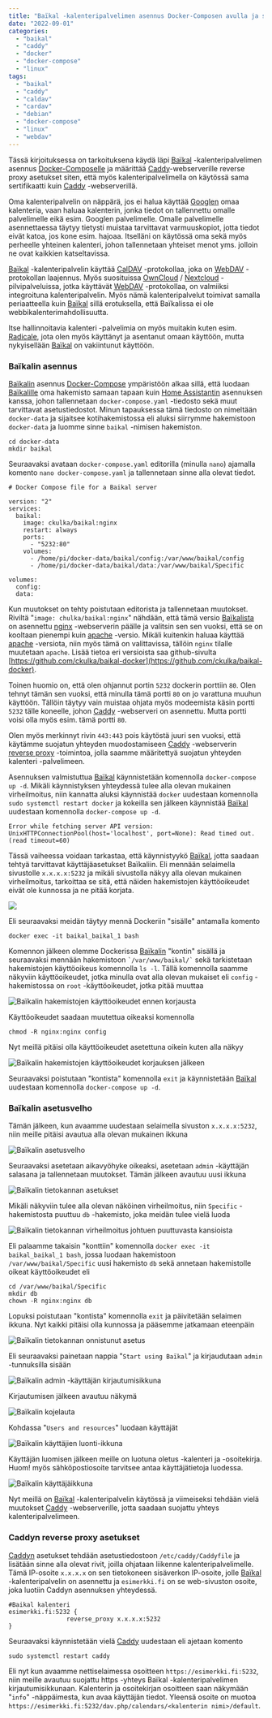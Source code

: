 ```yaml
---
title: "Baïkal -kalenteripalvelimen asennus Docker-Composen avulla ja suojatun yhteyden muodostus Caddyn reverse proxy asetuksilla"
date: "2022-09-01"
categories: 
  - "baikal"
  - "caddy"
  - "docker"
  - "docker-compose"
  - "linux"
tags: 
  - "baikal"
  - "caddy"
  - "caldav"
  - "cardav"
  - "debian"
  - "docker-compose"
  - "linux"
  - "webdav"
---
```


Tässä kirjoituksessa on tarkoituksena käydä läpi [Baïkal](https://sabre.io/baikal/) -kalenteripalvelimen asennus [Docker-Composelle](https://docs.docker.com/compose/) ja määrittää [Caddy](https://caddyserver.com/)\-webserverille reverse proxy asetukset siten, että myös kalenteripalvelimella on käytössä sama sertifikaatti kuin [Caddy](https://caddyserver.com/) -webserverillä.

Oma kalenteripalvelin on näppärä, jos ei halua käyttää [Googlen](https://en.wikipedia.org/wiki/Google_Calendar) omaa kalenteria, vaan haluaa kalenterin, jonka tiedot on tallennettu omalle palvelimelle eikä esim. Googlen palvelimelle. Omalle palvelimelle asennettaessa täytyy tietysti muistaa tarvittavat varmuuskopiot, jotta tiedot eivät katoa, jos kone esim. hajoaa. Itselläni on käytössä oma sekä myös perheelle yhteinen kalenteri, johon tallennetaan yhteiset menot yms. jolloin ne ovat kaikkien katseltavissa.

[Baïkal](https://sabre.io/baikal/) -kalenteripalvelin käyttää [CalDAV](https://en.wikipedia.org/wiki/CalDAV) -protokollaa, joka on [WebDAV](https://en.wikipedia.org/wiki/WebDAV) -protokollan laajennus. Myös suosituissa [OwnCloud](https://owncloud.com/) / [Nextcloud](https://nextcloud.com/) -pilvipalveluissa, jotka käyttävät [WebDAV](https://en.wikipedia.org/wiki/WebDAV) -protokollaa, on valmiiksi integroituna kalenteripalvelin. Myös nämä kalenteripalvelut toimivat samalla periaatteella kuin [Baïkal](https://sabre.io/baikal/) sillä erotuksella, että Baïkalissa ei ole webbikalenterimahdollisuutta.

Itse hallinnoitavia kalenteri -palvelimia on myös muitakin kuten esim. [Radicale](https://radicale.org/v3.html), jota olen myös käyttänyt ja asentanut omaan käyttöön, mutta nykyisellään [Baïkal](https://sabre.io/baikal/) on vakiintunut käyttöön.

### Baïkalin asennus

[Baïkalin](https://sabre.io/baikal/) asennus [Docker-Compose](https://docs.docker.com/compose/) ympäristöön alkaa sillä, että luodaan [Baïkalille](https://sabre.io/baikal/) oma hakemisto samaan tapaan kuin [Home Assistantin](https://fasted.dy.fi/index.php/2022/08/home-assistantin-asennus-docker-composen-avulla/) asennuksen kanssa, johon tallennetaan `docker-compose.yaml` -tiedosto sekä muut tarvittavat asetustiedostot. Minun tapauksessa tämä tiedosto on nimeltään `docker-data` ja sijaitsee kotihakemistossa eli aluksi siirrymme hakemistoon `docker-data` ja luomme sinne `baikal` -nimisen hakemiston.

```
cd docker-data
mkdir baikal
```

Seuraavaksi avataan `docker-compose.yaml` editorilla (minulla `nano`) ajamalla komento `nano docker-compose.yaml` ja tallennetaan sinne alla olevat tiedot.

```
# Docker Compose file for a Baikal server

version: "2"
services:
  baikal:
    image: ckulka/baikal:nginx
    restart: always
    ports:
      - "5232:80"
    volumes:
      - /home/pi/docker-data/baikal/config:/var/www/baikal/config
      - /home/pi/docker-data/baikal/data:/var/www/baikal/Specific

volumes:
  config:
  data:
```

Kun muutokset on tehty poistutaan editorista ja tallennetaan muutokset. Riviltä "`image: chulka/baikal:nginx`" nähdään, että tämä versio [Baïkalista](https://sabre.io/baikal/) on asennettu [nginx](https://www.nginx.com/) -webserverin päälle ja valitsin sen sen vuoksi, että se on kooltaan pienempi kuin [apache](https://httpd.apache.org/) -versio. Mikäli kuitenkin haluaa käyttää [apache](https://httpd.apache.org/) -versiota, niin myös tämä on valittavissa, tällöin `nginx` tilalle muutetaan `apache`. Lisää tietoa eri versioista saa github-sivulta [https://github.com/ckulka/baikal-docker](https://github.com/ckulka/baikal-docker).

Toinen huomio on, että olen ohjannut portin `5232` dockerin porttiin `80`. Olen tehnyt tämän sen vuoksi, että minulla tämä portti `80` on jo varattuna muuhun käyttöön. Tällöin täytyy vain muistaa ohjata myös modeemista käsin portti `5232` tälle koneelle, johon [Caddy](https://caddyserver.com/) -webserveri on asennettu. Mutta portti voisi olla myös esim. tämä portti `80`.

Olen myös merkinnyt rivin `443:443` pois käytöstä juuri sen vuoksi, että käytämme suojatun yhteyden muodostamiseen [Caddy](https://caddyserver.com/) -webserverin [reverse proxy](https://caddyserver.com/docs/quick-starts/reverse-proxy) -toimintoa, jolla saamme määritettyä suojatun yhteyden kalenteri -palvelimeen.

Asennuksen valmistuttua [Baïkal](https://sabre.io/baikal/) käynnistetään komennolla `docker-compose up -d`. Mikäli käynnistyksen yhteydessä tulee alla olevan mukainen virheilmoitus, niin kannatta aluksi käynnistää `docker` uudestaan komennolla `sudo systemctl restart docker` ja kokeilla sen jälkeen käynnistää [Baïkal](https://sabre.io/baikal/) uudestaan komennolla `docker-compose up -d`.

```
Error while fetching server API version: UnixHTTPConnectionPool(host='localhost', port=None): Read timed out. (read timeout=60)
```

Tässä vaiheessa voidaan tarkastaa, että käynnistyykö [Baïkal](https://sabre.io/baikal/), jotta saadaan tehtyä tarvittavat käyttäjäasetukset Baïkaliin. Eli mennään selaimella sivustolle `x.x.x.x:5232` ja mikäli sivustolla näkyy alla olevan mukainen virheilmoitus, tarkoittaa se sitä, että näiden hakemistojen käyttöoikeudet eivät ole kunnossa ja ne pitää korjata.

![](/images/baikal-kalenteripalvelimen-asennus-docker-composen-avulla-ja-suojatun-yhteyden-muodostus-caddyn-reverse-proxy-asetuksilla/kuva1.png)

Eli seuraavaksi meidän täytyy mennä Dockeriin "sisälle" antamalla komento

```
docker exec -it baikal_baikal_1 bash
```

Komennon jälkeen olemme Dockerissa [Baïkalin](https://sabre.io/baikal/) "kontin" sisällä ja seuraavaksi mennään hakemistoon `` `/var/www/baikal/` `` sekä tarkistetaan hakemistojen käyttöoikeus komennolla `ls -l`. Tällä komennolla saamme näkyviin käyttöoikeudet, jotka minulla ovat alla olevan mukaiset eli `config` -hakemistossa on `root` -käyttöoikeudet, jotka pitää muuttaa

![Baïkalin hakemistojen käyttöoikeudet ennen korjausta](images/baikal-kalenteripalvelimen-asennus-docker-composen-avulla-ja-suojatun-yhteyden-muodostus-caddyn-reverse-proxy-asetuksilla/kuva2.png)

Käyttöoikeudet saadaan muutettua oikeaksi komennolla

`chmod -R nginx:nginx config`

Nyt meillä pitäisi olla käyttöoikeudet asetettuna oikein kuten alla näkyy

![Baïkalin hakemistojen käyttöoikeudet korjauksen jälkeen](images/baikal-kalenteripalvelimen-asennus-docker-composen-avulla-ja-suojatun-yhteyden-muodostus-caddyn-reverse-proxy-asetuksilla/kuva3.png)

Seuraavaksi poistutaan "kontista" komennolla `exit` ja käynnistetään [Baïkal](https://sabre.io/baikal/) uudestaan komennolla `docker-compose up -d`.

### Baïkalin asetusvelho

Tämän jälkeen, kun avaamme uudestaan selaimella sivuston `x.x.x.x:5232`, niin meille pitäisi avautua alla olevan mukainen ikkuna

![Baïkalin asetusvelho](images/baikal-kalenteripalvelimen-asennus-docker-composen-avulla-ja-suojatun-yhteyden-muodostus-caddyn-reverse-proxy-asetuksilla/kuva4.png)

Seuraavaksi asetetaan aikavyöhyke oikeaksi, asetetaan `admin` -käyttäjän salasana ja tallennetaan muutokset. Tämän jälkeen avautuu uusi ikkuna

![Baïkalin tietokannan asetukset](images/baikal-kalenteripalvelimen-asennus-docker-composen-avulla-ja-suojatun-yhteyden-muodostus-caddyn-reverse-proxy-asetuksilla/kuva5.png)

Mikäli näkyviin tulee alla olevan näköinen virheilmoitus, niin `Specific` -hakemistosta puuttuu `db` -hakemisto, joka meidän tulee vielä luoda

![Baïkalin tietokannan virheilmoitus johtuen puuttuvasta kansioista](images/baikal-kalenteripalvelimen-asennus-docker-composen-avulla-ja-suojatun-yhteyden-muodostus-caddyn-reverse-proxy-asetuksilla/kuva6.png)

Eli palaamme takaisin "konttiin" komennolla `docker exec -it baikal_baikal_1 bash`, jossa luodaan hakemistoon `/var/www/baikal/Specific` uusi hakemisto `db` sekä annetaan hakemistolle oikeat käyttöoikeudet eli

```
cd /var/www/baikal/Specific
mkdir db
chown -R nginx:nginx db
```

Lopuksi poistutaan "kontista" komennolla `exit` ja päivitetään selaimen ikkuna. Nyt kaikki pitäisi olla kunnossa ja pääsemme jatkamaan eteenpäin

![Baïkalin tietokannan onnistunut asetus](images/baikal-kalenteripalvelimen-asennus-docker-composen-avulla-ja-suojatun-yhteyden-muodostus-caddyn-reverse-proxy-asetuksilla/kuva7.png)

Eli seuraavaksi painetaan nappia "`Start using Baïkal`" ja kirjaudutaan `admin` -tunnuksilla sisään

![Baïkalin admin -käyttäjän kirjautumisikkuna](images/baikal-kalenteripalvelimen-asennus-docker-composen-avulla-ja-suojatun-yhteyden-muodostus-caddyn-reverse-proxy-asetuksilla/kuva8.png)

Kirjautumisen jälkeen avautuu näkymä

![Baïkalin kojelauta](images/baikal-kalenteripalvelimen-asennus-docker-composen-avulla-ja-suojatun-yhteyden-muodostus-caddyn-reverse-proxy-asetuksilla/kuva9.png)

Kohdassa "`Users and resources`" luodaan käyttäjät

![Baïkalin käyttäjien luonti-ikkuna](images/baikal-kalenteripalvelimen-asennus-docker-composen-avulla-ja-suojatun-yhteyden-muodostus-caddyn-reverse-proxy-asetuksilla/kuva10.png)

Käyttäjän luomisen jälkeen meille on luotuna oletus -kalenteri ja -osoitekirja. Huom! myös sähköpostiosoite tarvitsee antaa käyttäjätietoja luodessa.

![Baïkalin käyttäjäikkuna](images/baikal-kalenteripalvelimen-asennus-docker-composen-avulla-ja-suojatun-yhteyden-muodostus-caddyn-reverse-proxy-asetuksilla/kuva11.png)

Nyt meillä on [Baïkal](https://sabre.io/baikal/) -kalenteripalvelin käytössä ja viimeiseksi tehdään vielä muutokset [Caddy](https://caddyserver.com/) -webserverille, jotta saadaan suojattu yhteys kalenteripalvelimeen.

### Caddyn reverse proxy asetukset

[Caddyn](https://caddyserver.com/) asetukset tehdään asetustiedostoon `/etc/caddy/Caddyfile` ja lisätään sinne alla olevat rivit, joilla ohjataan liikenne kalenteripalvelimelle. Tämä IP-osoite `x.x.x.x` on sen tietokoneen sisäverkon IP-osoite, jolle [Baïkal](https://sabre.io/baikal/) -kalenteripalvelin on asennettu ja `esimerkki.fi` on se web-sivuston osoite, joka luotiin Caddyn asennuksen yhteydessä.

```
#Baikal kalenteri
esimerkki.fi:5232 {
                reverse_proxy x.x.x.x:5232
}
```

Seuraavaksi käynnistetään vielä [Caddy](https://caddyserver.com/) uudestaan eli ajetaan komento

```
sudo systemctl restart caddy
```

Eli nyt kun avaamme nettiselaimessa osoitteen `https://esimerkki.fi:5232`, niin meille avautuu suojattu https -yhteys Baïkal -kalenteripalvelimen kirjautumisikkunaan. Kalenterin ja osoitekirjan osoitteen saan näkymään "`info`" -näppäimesta, kun avaa käyttäjän tiedot. Yleensä osoite on muotoa `https://esimerkki.fi:5232/dav.php/calendars/<kalenterin nimi>/default`.

